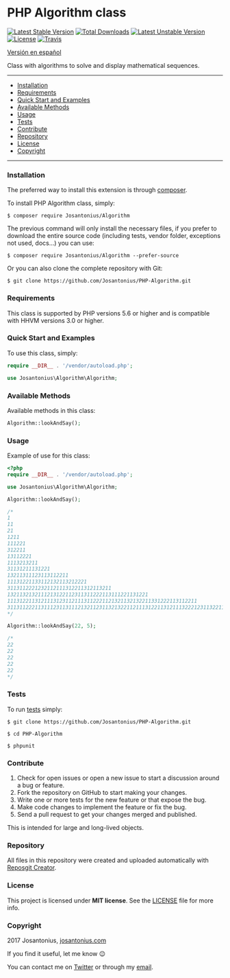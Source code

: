 # PHP Algorithm class

[![Latest Stable Version](https://poser.pugx.org/josantonius/algorithm/v/stable)](https://packagist.org/packages/josantonius/algorithm) [![Total Downloads](https://poser.pugx.org/josantonius/algorithm/downloads)](https://packagist.org/packages/josantonius/algorithm) [![Latest Unstable Version](https://poser.pugx.org/josantonius/algorithm/v/unstable)](https://packagist.org/packages/josantonius/algorithm) [![License](https://poser.pugx.org/josantonius/algorithm/license)](https://packagist.org/packages/josantonius/algorithm) [![Travis](https://travis-ci.org/Josantonius/PHP-Algorithm.svg)](https://github.com/Josantonius/PHP-Algorithm)


[Versión en español](README-ES.md)

Class with algorithms to solve and display mathematical sequences.

---

- [Installation](#installation)
- [Requirements](#requirements)
- [Quick Start and Examples](#quick-start-and-examples)
- [Available Methods](#available-methods)
- [Usage](#usage)
- [Tests](#tests)
- [Contribute](#contribute)
- [Repository](#repository)
- [License](#license)
- [Copyright](#copyright)

---

### Installation

The preferred way to install this extension is through [composer](http://getcomposer.org/download/).

To install PHP Algorithm class, simply:

    $ composer require Josantonius/Algorithm

The previous command will only install the necessary files, if you prefer to download the entire source code (including tests, vendor folder, exceptions not used, docs...) you can use:

    $ composer require Josantonius/Algorithm --prefer-source

Or you can also clone the complete repository with Git:

	$ git clone https://github.com/Josantonius/PHP-Algorithm.git

### Requirements

This class is supported by PHP versions 5.6 or higher and is compatible with HHVM versions 3.0 or higher.

### Quick Start and Examples

To use this class, simply:

```php
require __DIR__ . '/vendor/autoload.php';

use Josantonius\Algorithm\Algorithm;
```
### Available Methods

Available methods in this class:

```php
Algorithm::lookAndSay();
```
### Usage

Example of use for this class:

```php
<?php
require __DIR__ . '/vendor/autoload.php';

use Josantonius\Algorithm\Algorithm;

Algorithm::lookAndSay();

/*
1
11
21
1211
111221
312211
13112221
1113213211
31131211131221
13211311123113112211
11131221133112132113212221
3113112221232112111312211312113211
1321132132111213122112311311222113111221131221
11131221131211131231121113112221121321132132211331222113112211
311311222113111231131112132112311321322112111312211312111322212311322113212221
*/

Algorithm::lookAndSay(22, 5);

/*
22
22
22
22
22
*/
```

### Tests 

To run [tests](tests/Algorithm) simply:

    $ git clone https://github.com/Josantonius/PHP-Algorithm.git
    
    $ cd PHP-Algorithm

    $ phpunit

### Contribute

1. Check for open issues or open a new issue to start a discussion around a bug or feature.
1. Fork the repository on GitHub to start making your changes.
1. Write one or more tests for the new feature or that expose the bug.
1. Make code changes to implement the feature or fix the bug.
1. Send a pull request to get your changes merged and published.

This is intended for large and long-lived objects.

### Repository

All files in this repository were created and uploaded automatically with [Reposgit Creator](https://github.com/Josantonius/BASH-Reposgit).

### License

This project is licensed under **MIT license**. See the [LICENSE](LICENSE) file for more info.

### Copyright

2017 Josantonius, [josantonius.com](https://josantonius.com/)

If you find it useful, let me know :wink:

You can contact me on [Twitter](https://twitter.com/Josantonius) or through my [email](mailto:hello@josantonius.com).